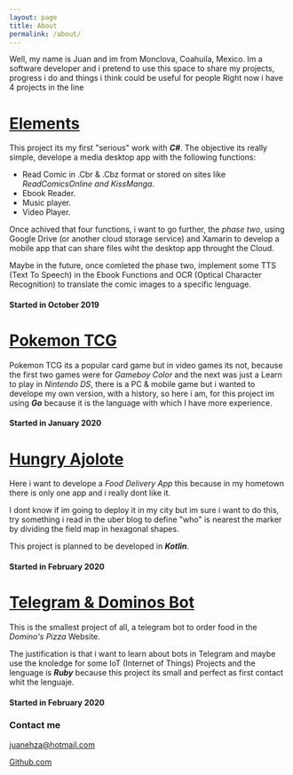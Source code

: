 ```yaml
---
layout: page
title: About
permalink: /about/
---
```


Well, my name is Juan and im from Monclova, Coahuila, Mexico.
Im a software developer and i pretend to use this space to share my projects, progress i do and things i think could be useful for people
Right now i have 4 projects in the line

[Elements](https://github.com/JuanHeza/Elements)
======

This project its my first "serious" work with ***C#***.
The objective its really simple, develope a media desktop app with the following functions:

+ Read Comic in .Cbr & .Cbz format or stored on sites like *ReadComicsOnline and KissManga*.
+ Ebook Reader.
+ Music player.
+ Video Player.

Once achived that four functions, i want to go further, the *phase two*, using Google Drive (or another cloud storage service) and Xamarin to develop a mobile app that can share files wiht the desktop app throught the Cloud.

Maybe in the future, once comleted the phase two, implement some TTS (Text To Speech) in the Ebook Functions and OCR (Optical Character Recognition) to translate the comic images to a specific lenguage.

#### __Started in October 2019__

[Pokemon TCG](https://github.com/JuanHeza/Pokemon-TCG)
======

Pokemon TCG its a popular card game but in video games its not, because the first two games were for *Gameboy Color* and the next was just a Learn to play in *Nintendo DS*, there is a PC & mobile game but i wanted to develope my own version, with a history, so here i am, for this project im using ***Go*** because it is the language with which I have more experience.

#### __Started in January 2020__

[Hungry Ajolote](https://github.com/JuanHeza/Hungry-Ajolote)
======

Here i want to develope a *Food Delivery App* this because in my hometown there is only one app and i really dont like it.

I dont know if im going to deploy it in my city but im sure i want to do this, try something i read in the uber blog to define "who" is nearest the marker by dividing the field map in hexagonal shapes.

This project is planned to be developed in ***Kotlin***.

#### __Started in February 2020__

[Telegram & Dominos Bot](https://github.com/JuanHeza/TelegramDominosBot)
======

This is the smallest project of all, a telegram bot to order food in the *Domino's Pizza* Website.

The justification is that i want to learn about bots in Telegram and maybe use the knoledge for some IoT (Internet of Things) Projects and the lenguage is ***Ruby*** because this project its small and perfect as first contact whit the lenguaje.

#### __Started in February 2020__


### Contact me

[juanehza@hotmail.com](mailto:juanehza@hotmail.com)

[Github.com](https://github.com/JuanHeza)